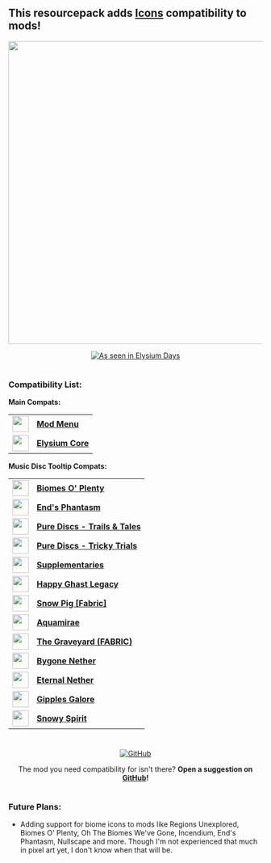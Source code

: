 ## This resourcepack adds [Icons](https://modrinth.com/resourcepack/icons) compatibility to mods!

<div align="center">

<img src="https://cdn.modrinth.com/data/cached_images/2482f56503a2b549fcde109e63750000bf1335a6.png" width="600"><br>

<a href="https://modrinth.com/modpack/elysium-days" target="_blank" rel="noopener noreferrer">
  <img src="https://wsrv.nl/?url=https://raw.githubusercontent.com/Fyoncle/Elysium-Days/ae9136ed921e408ba768262fb8afb24d9ad47d94/ed_vector.svg" alt="As seen in Elysium Days">
</a>

</div>

#

### Compatibility List:

**Main Compats:**

<table>
  <tr>
    <td>
      <a href="https://modrinth.com/mod/modmenu">
        <img src="https://cdn.modrinth.com/data/mOgUt4GM/1bfe2006b38340e9d064700e41adf84a8abb1bd4_96.webp" width="32">
      </a>
    </td>
    <td>
      <b><a href="https://modrinth.com/mod/modmenu">Mod Menu</a></b>
    </td>
  </tr>
  <tr>
    <td>
      <a href="https://modrinth.com/mod/elysium-core">
        <img src="https://cdn.modrinth.com/data/UCovMYfx/31be7cae9c78af7ce00417ba4f9670ed18c3bed1_96.webp" width="32">
      </a>
    </td>
    <td>
      <b><a href="https://modrinth.com/mod/elysium-core">Elysium Core</a></b>
    </td>
  </tr>
  </table>

**Music Disc Tooltip Compats:**

   <table>
   <tr>
    <td>
      <a href="https://modrinth.com/mod/biomes-o-plenty">
        <img src="https://cdn.modrinth.com/data/HXF82T3G/ffb870e12c325b795d54833f8f899126553ef06f.png" width="32">
      </a>
    </td>
    <td>
      <b><a href="https://modrinth.com/mod/biomes-o-plenty">Biomes O' Plenty</a></b>
    </td>
    </tr>
    <tr>
    <td>
      <a href="https://modrinth.com/mod/ends-phantasm">
        <img src="https://cdn.modrinth.com/data/JGfljjtd/87262a2ee2887548c65e32e9462e15178abdcfa9_96.webp" width="32">
      </a>
    </td>
    <td>
      <b><a href="https://modrinth.com/mod/ends-phantasm">End's Phantasm</a></b>
    </td>
    </tr>
   <tr>
    <td>
      <a href="https://modrinth.com/mod/purediscstrailstales">
        <img src="https://cdn.modrinth.com/data/iSN6eXzl/4a4cf15fa372a119ac6342ef5435caf0272e2ac6.gif" width="32">
      </a>
    </td>
    <td>
      <b><a href="https://modrinth.com/mod/purediscstrailstales">Pure Discs - Trails & Tales</a></b>
    </td>
    </tr>
     <tr>
    <td>
      <a href="https://modrinth.com/mod/purediscstrickytrials">
        <img src="https://cdn.modrinth.com/data/W3alKOSq/5c7a7134e3c46ab3f269d812ef47a17f3730ba4b.gif" width="32">
      </a>
    </td>
    <td>
      <b><a href="https://modrinth.com/mod/purediscstrickytrials">Pure Discs - Tricky Trials</a></b>
    </td>
  </tr>
     <tr>
    <td>
      <a href="https://modrinth.com/mod/supplementaries">
        <img src="https://cdn.modrinth.com/data/fFEIiSDQ/e9f5f66fa3b67e54acb91258a1428d68311c58bc_96.webp" width="32">
      </a>
    </td>
    <td>
      <b><a href="https://modrinth.com/mod/supplementaries">Supplementaries</a></b>
    </td>
  </tr>
   <tr>
    <td>
      <a href="https://modrinth.com/mod/happy-ghast-legacy">
        <img src="https://cdn.modrinth.com/data/zi5opIfD/f728b8bfc8205fe5e508c055a03792acee65d003_96.webp" width="32">
      </a>
    </td>
    <td>
      <b><a href="https://modrinth.com/mod/happy-ghast-legacy">Happy Ghast Legacy</a></b>
    </td>
  </tr>
   <tr>
    <td>
      <a href="https://modrinth.com/mod/snowpig-fabric">
        <img src="https://cdn.modrinth.com/data/HaIJSYr6/daef59825cebd044d07629c4befb18c86c476cae_96.webp" width="32">
      </a>
    </td>
    <td>
      <b><a href="https://modrinth.com/mod/snowpig-fabric">Snow Pig [Fabric]</a></b>
    </td>
  </tr>
     <tr>
    <td>
      <a href="https://modrinth.com/mod/aquamirae">
        <img src="https://cdn.modrinth.com/data/k23mNPhZ/a079cd089a737244861b41eea6c15b6e7091cc90_96.webp" width="32">
      </a>
    </td>
    <td>
      <b><a href="https://modrinth.com/mod/aquamirae">Aquamirae</a></b>
    </td>
  </tr>
   <tr>
    <td>
      <a href="https://modrinth.com/mod/the-graveyard-fabric">
        <img src="https://cdn.modrinth.com/data/QivVPB8W/0549285b940156bca595f49a05aaf22916e87b0f_96.webp" width="32">
      </a>
    </td>
    <td>
      <b><a href="https://modrinth.com/mod/the-graveyard-fabric">The Graveyard (FABRIC)</a></b>
    </td>
  </tr>
    <tr>
    <td>
      <a href="https://modrinth.com/mod/bygone-nether">
        <img src="https://cdn.modrinth.com/data/kt3BLgXB/6323060551684be5f2ec470fa4b5ec9fd25e7d29_96.webp" width="32">
      </a>
    </td>
    <td>
      <b><a href="https://modrinth.com/mod/bygone-nether">Bygone Nether</a></b>
    </td>
  </tr>
   <tr>
    <td>
      <a href="https://modrinth.com/mod/eternal-nether">
        <img src="https://cdn.modrinth.com/data/s6R4jmL8/cd258579b012c6c7f9088538e88bff8245c6b63c_96.webp" width="32">
      </a>
    </td>
    <td>
      <b><a href="https://modrinth.com/mod/eternal-nether">Eternal Nether</a></b>
    </td>
  </tr>
   <tr>
    <td>
      <a href="https://modrinth.com/mod/gipples-galore">
        <img src="https://cdn.modrinth.com/data/QYfKDJOV/72721f5d83b1c161068493763f072f43d535cc69_96.webp" width="32">
      </a>
    </td>
    <td>
      <b><a href="https://modrinth.com/mod/gipples-galore">Gipples Galore</a></b>
    </td>
  </tr>
   <tr>
    <td>
      <a href="https://modrinth.com/mod/snowy-spirit">
        <img src="https://cdn.modrinth.com/data/UiFDlI7w/1dd68c373faa090acd45e26ae3ad16bb3f33b094_96.webp" width="32">
      </a>
    </td>
    <td>
      <b><a href="https://modrinth.com/mod/snowy-spirit">Snowy Spirit</a></b>
    </td>
  </tr>
  </table>

#

<div align="center">
<a href="https://github.com/Fyoncle/Icons-Compats" rel="noopener nofollow ugc">
<img src="https://wsrv.nl/?url=https://i.ibb.co/N9s5hz1/github.png" alt="GitHub"></a> 
  
The mod you need compatibility for isn't there? **Open a suggestion on [GitHub](https://github.com/Fyoncle/Icons-Compats/issues/new?template=feature_request.yml)!**
</div>

#

### Future Plans:

- Adding support for biome icons to mods like Regions Unexplored, Biomes O' Plenty, Oh The Biomes We've Gone, Incendium, End's Phantasm, Nullscape and more. Though I'm not experienced that much in pixel art yet, I don't know when that will be.
